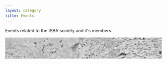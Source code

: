 ```yaml
---
layout: category
title: Events
---
```


Events related to the ISBA society and it's members.

![bacteria](/assets/images/banners/bacteria.jpg)
